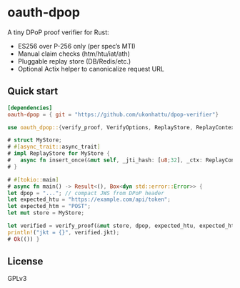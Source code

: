 
# oauth-dpop

A tiny DPoP proof verifier for Rust:
- ES256 over P-256 only (per spec’s MTI)
- Manual claim checks (htm/htu/iat/ath)
- Pluggable replay store (DB/Redis/etc.)
- Optional Actix helper to canonicalize request URL

## Quick start

```toml
[dependencies]
oauth-dpop = { git = "https://github.com/ukonhattu/dpop-verifier"}
```
```rust
use oauth_dpop::{verify_proof, VerifyOptions, ReplayStore, ReplayContext, DpopError};

# struct MyStore;
# #[async_trait::async_trait]
# impl ReplayStore for MyStore {
#   async fn insert_once(&mut self, _jti_hash: [u8;32], _ctx: ReplayContext<'_>) -> Result<bool, DpopError> { Ok(true) }
# }

# #[tokio::main]
# async fn main() -> Result<(), Box<dyn std::error::Error>> {
let dpop = "..."; // compact JWS from DPoP header
let expected_htu = "https://example.com/api/token";
let expected_htm = "POST";
let mut store = MyStore;

let verified = verify_proof(&mut store, dpop, expected_htu, expected_htm, None, VerifyOptions::default()).await?;
println!("jkt = {}", verified.jkt);
# Ok(()) }
```

## License

GPLv3

